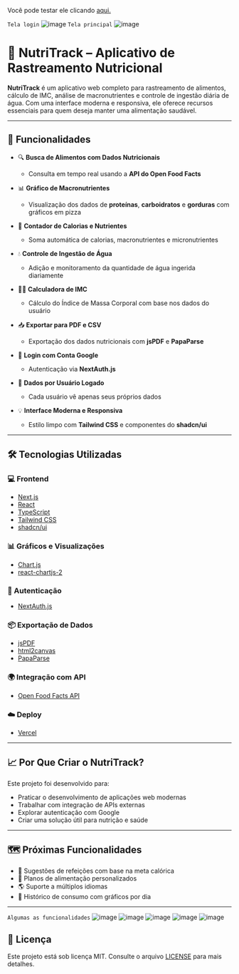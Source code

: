 Você pode testar ele clicando [aqui.](https://nutri-track-five.vercel.app/login)

```Tela login```
![image](https://github.com/user-attachments/assets/23aa0199-8ea7-4e70-97b9-70d035a711b6)
```Tela principal```
![image](https://github.com/user-attachments/assets/c4054779-4d4e-490b-9cc0-ef0e9a5bed8c)

# 🥗 NutriTrack – Aplicativo de Rastreamento Nutricional

**NutriTrack** é um aplicativo web completo para rastreamento de alimentos, cálculo de IMC, análise de macronutrientes e controle de ingestão diária de água. Com uma interface moderna e responsiva, ele oferece recursos essenciais para quem deseja manter uma alimentação saudável.

---

## 🚀 Funcionalidades

- 🔍 **Busca de Alimentos com Dados Nutricionais**
  - Consulta em tempo real usando a **API do Open Food Facts**
  
- 📊 **Gráfico de Macronutrientes**
  - Visualização dos dados de **proteínas**, **carboidratos** e **gorduras** com gráficos em pizza
  
- 🧮 **Contador de Calorias e Nutrientes**
  - Soma automática de calorias, macronutrientes e micronutrientes
  
- 💧 **Controle de Ingestão de Água**
  - Adição e monitoramento da quantidade de água ingerida diariamente
  
- 🧑‍⚕️ **Calculadora de IMC**
  - Cálculo do Índice de Massa Corporal com base nos dados do usuário
  
- 📥 **Exportar para PDF e CSV**
  - Exportação dos dados nutricionais com **jsPDF** e **PapaParse**
  
- 🔐 **Login com Conta Google**
  - Autenticação via **NextAuth.js**
  
- 👤 **Dados por Usuário Logado**
  - Cada usuário vê apenas seus próprios dados
  
- 💡 **Interface Moderna e Responsiva**
  - Estilo limpo com **Tailwind CSS** e componentes do **shadcn/ui**

---

## 🛠️ Tecnologias Utilizadas

### 💻 Frontend
- [Next.js](https://nextjs.org/)
- [React](https://reactjs.org/)
- [TypeScript](https://www.typescriptlang.org/)
- [Tailwind CSS](https://tailwindcss.com/)
- [shadcn/ui](https://ui.shadcn.com/)

### 📊 Gráficos e Visualizações
- [Chart.js](https://www.chartjs.org/)
- [react-chartjs-2](https://github.com/reactchartjs/react-chartjs-2)

### 🔐 Autenticação
- [NextAuth.js](https://next-auth.js.org/)

### 📦 Exportação de Dados
- [jsPDF](https://github.com/parallax/jsPDF)
- [html2canvas](https://github.com/niklasvh/html2canvas)
- [PapaParse](https://www.papaparse.com/)

### 🌍 Integração com API
- [Open Food Facts API](https://world.openfoodfacts.org/)

### ☁️ Deploy
- [Vercel](https://vercel.com/)

---

## 📈 Por Que Criar o NutriTrack?

Este projeto foi desenvolvido para:

- Praticar o desenvolvimento de aplicações web modernas
- Trabalhar com integração de APIs externas
- Explorar autenticação com Google
- Criar uma solução útil para nutrição e saúde

---

## 🗺️ Próximas Funcionalidades

- 🧠 Sugestões de refeições com base na meta calórica
- 🥑 Planos de alimentação personalizados
- 🌎 Suporte a múltiplos idiomas
- 📆 Histórico de consumo com gráficos por dia

---

```Algumas as funcionalidades```
![image](https://github.com/user-attachments/assets/38b2f444-d428-4dd9-ba1c-2e4813c2daaa)
![image](https://github.com/user-attachments/assets/77bca0f3-4d1c-448e-9c97-6aa6e104b4dd)
![image](https://github.com/user-attachments/assets/cde5d4e2-874f-4308-869d-d8b18ed8936e)
![image](https://github.com/user-attachments/assets/95cd48ab-47ca-445e-ba57-160d39acc1d2)
![image](https://github.com/user-attachments/assets/f7f6fbe6-dbf2-4c09-941b-c44b35338298)

## 📄 Licença

Este projeto está sob licença MIT. Consulte o arquivo [LICENSE](./LICENSE) para mais detalhes.
